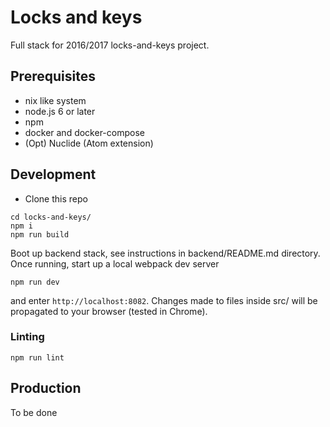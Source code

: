# Locks and keys
Full stack for 2016/2017 locks-and-keys project.

## Prerequisites
* nix like system
* node.js 6 or later
* npm
* docker and docker-compose
* (Opt) Nuclide (Atom extension)

## Development
* Clone this repo
```
cd locks-and-keys/
npm i
npm run build
```
Boot up backend stack, see instructions in backend/README.md directory. Once running, start up a local webpack dev server
```
npm run dev
```
and enter `http://localhost:8082`. Changes made to files inside src/ will be propagated to your browser (tested in Chrome).

### Linting
```
npm run lint
```

## Production
To be done

